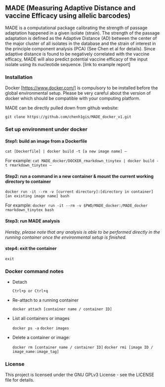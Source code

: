 ## MADE (Measuring Adaptive Distance and vaccine Efficacy using allelic barcodes)

MADE is a computational package calibrating the strength of passage adaptation happened in a given isolate (strain). The strength of the passage adaptation is defined as the Adaptive Distance (AD) between the center of the major cluster of all isolates in the database and the strain of interest in the principle component analysis (PCA) (See Chen et al for details). Since adaptive distance is found to be negatively correlated with the vaccine efficacy, MADE will also predict potential vaccine efficacy of the input isolate using its nucleotide sequence. [link to example report]


### Installation

Docker [https://www.docker.com/] is compulsory to be installed before the global environmental setup.
Please be very careful about the version of docker which should be compatible with your computing platform.
 
MADE can be directly pulled down from github website:

   `git clone https://github.com/chenh1gis/MADE_docker_v1.git`
 
 
### Set up environment under docker

#### Step1: build an image from a Dockerfile

   `cat [Dockerfile] | docker build -t [a new image name] –`
   
   For example:   `cat MADE_docker/DOCKER_rmarkdown_tinytex | docker build -t rmarkdown_tinytex –`
 
#### Step2: run a command in a new container & mount the current working directory to container

   `docker run -it --rm -v [current directory]:[directory in container] [an existing image name] bash`
   
   For example:   `docker run -it --rm -v $PWD/MADE_docker:/MADE_docker rmarkdown_tinytex bash`

#### Step3: run MADE analysis

   *Hereby, please note that any analysis is able to be performed directly in the running container once the environmental setup is finished.*

#### step4: exit the container

   `exit`
 
 
### Docker command notes
 
* Detach

   `Ctrl+p or Ctrl+q`
 
* Re-attach to a running container

   `docker attach [container name / container ID]`
 
* List all containers or images

   `docker ps -a`
   `docker images`
 
* Delete a container or image:

   `docker rm [container name / container ID]`
   `docker rmi [image ID / image_name:image_tag]`
 
 
### License
This project is licensed under the GNU GPLv3 License - see the LICENSE file for details.

